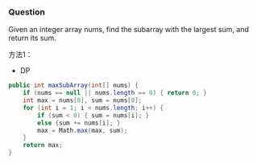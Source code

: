 ### Question
Given an integer array nums, find the subarray with the largest sum, and return its sum.

 
方法1：
- DP
```cs
public int maxSubArray(int[] nums) {
	if (nums == null || nums.length == 0) { return 0; }
	int max = nums[0], sum = nums[0];
	for (int i = 1; i < nums.length; i++) {
		if (sum < 0) { sum = nums[i]; }
		else {sum += nums[i]; }
		max = Math.max(max, sum);
	}
	return max;
}

```